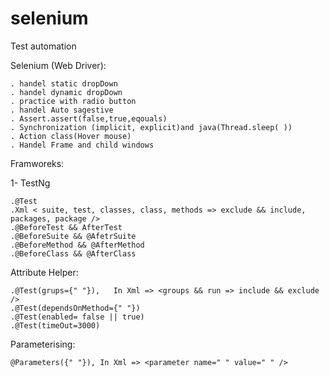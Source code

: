 # selenium
Test automation  

 Selenium (Web Driver):

    . handel static dropDown
    . handel dynamic dropDown
    . practice with radio button
    . handel Auto sagestive
    . Assert.assert(false,true,eqouals)
    . Synchronization (implicit, explicit)and java(Thread.sleep( ))
    . Action class(Hover mouse)
    . Handel Frame and child windows
    
Framworeks:

1- TestNg
    
    .@Test
    .Xml < suite, test, classes, class, methods => exclude && include, packages, package />
    .@BeforeTest && AfterTest
    .@BeforeSuite && @AfetrSuite
    .@BeforeMethod && @AfterMethod
    .@BeforeClass && @AfterClass
Attribute Helper:

    .@Test(grups={" "}),   In Xml => <groups && run => include && exclude />
    .@Test(dependsOnMethod={" "})
    .@Test(enabled= false || true)
    .@Test(timeOut=3000)
Parameterising:

    @Parameters({" "}), In Xml => <parameter name=" " value=" " />
